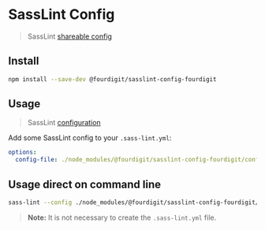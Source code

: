 # SassLint Config

> SassLint [shareable config](https://github.com/sasstools/sass-lint#sass-lint-----)

## Install

```bash
npm install --save-dev @fourdigit/sasslint-config-fourdigit
```

## Usage

> SassLint [configuration](https://github.com/sasstools/sass-lint#configuring)

Add some SassLint config to your `.sass-lint.yml`:

```yaml
options:
  config-file: ./node_modules/@fourdigit/sasslint-config-fourdigit/config.yml
```

## Usage direct on command line

```bash
sass-lint --config ./node_modules/@fourdigit/sasslint-config-fourdigit/config.yml
```

> **Note:** It is not necessary to create the `.sass-lint.yml` file.
